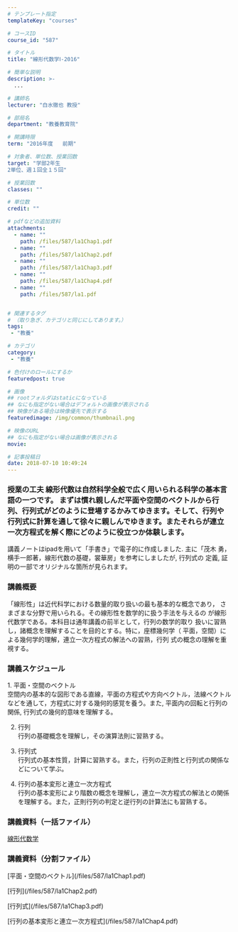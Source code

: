 ```yaml
---
# テンプレート指定
templateKey: "courses"

# コースID
course_id: "587"

# タイトル
title: "線形代数学Ⅰ-2016"

# 簡単な説明
description: >-
  ...

# 講師名
lecturer: "白水徹也 教授"

# 部局名
department: "教養教育院"

# 開講時限
term: "2016年度	前期"

# 対象者、単位数、授業回数
target: "学部2年生
2単位、週１回全１５回"

# 授業回数
classes: ""

# 単位数
credit: ""

# pdfなどの追加資料
attachments: 
  - name: "" 
    path: /files/587/la1Chap1.pdf
  - name: "" 
    path: /files/587/la1Chap2.pdf
  - name: "" 
    path: /files/587/la1Chap3.pdf
  - name: "" 
    path: /files/587/la1Chap4.pdf
  - name: "" 
    path: /files/587/la1.pdf


# 関連するタグ
# （取り急ぎ、カテゴリと同じにしてあります。）
tags:
 - "教養"

# カテゴリ
category:
 - "教養"

# 色付けのロールにするか
featuredpost: true

# 画像
## rootフォルダはstaticになっている
## なにも指定がない場合はデフォルトの画像が表示される
## 映像がある場合は映像優先で表示する
featuredimage: /img/common/thumbnail.png

# 映像のURL
## なにも指定がない場合は画像が表示される
movie: 

# 記事投稿日
date: 2018-07-10 10:49:24
---
```






### 授業の工夫 線形代数は自然科学全般で広く用いられる科学の基本言語の一つです。 まずは慣れ親しんだ平面や空間のベクトルから行列、行列式がどのように登場するかみてゆきます。そして、行列や行列式に計算を通して徐々に親しんでゆきます。またそれらが連立一次方程式を解く際にどのように役立つか体験します。

講義ノートはipadを用いて「手書き」で電子的に作成しました. 主に「茂木 勇，横手一郎著，線形代数の基礎，裳華房」を参考にしましたが, 行列式の 定義, 証明の一部でオリジナルな箇所が見られます。





### 講義概要
「線形性」は近代科学における数量的取り扱いの最も基本的な概念であり，
さまざまな分野で用いられる。その線形性を数学的に扱う手法を与えるの
が線形代数学である。本科目は通年講義の前半として，行列の数学的取り
扱いに習熟し，諸概念を理解することを目的とする。特に，座標幾何学（
平面，空間）による幾何学的理解，連立一次方程式の解法への習熟，行列
式の概念の理解を重視する。




<h3>講義スケジュール</h3>
1. 平面・空間のベクトル
<br>空間内の基本的な図形である直線，平面の方程式や方向ベクトル，法線ベクトルなどを通して，方程式に対する幾何的感覚を養う。また, 平面内の回転と行列の関係, 行列式の幾何的意味を理解する。</br>

2. 行列
<br>行列の基礎概念を理解し，その演算法則に習熟する。</br>

3. 行列式
<br>行列式の基本性質，計算に習熟する。また，行列の正則性と行列式の関係などについて学ぶ。</br>

4. 行列の基本変形と連立一次方程式
<br>行列の基本変形により階数の概念を理解し，連立一次方程式の解法との関係を理解する。また，正則行列の判定と逆行列の計算法にも習熟する。</br>



### 講義資料（一括ファイル）
[線形代数学](/files/587/la1.pdf) 
### 講義資料（分割ファイル）
<p>
[平面・空間のベクトル](/files/587/la1Chap1.pdf) 
</p>

<p>
[行列](/files/587/la1Chap2.pdf) 
</p>

<p>
[行列式](/files/587/la1Chap3.pdf) 
</p>

<p>
[行列の基本変形と連立一次方程式](/files/587/la1Chap4.pdf) 
</p>








